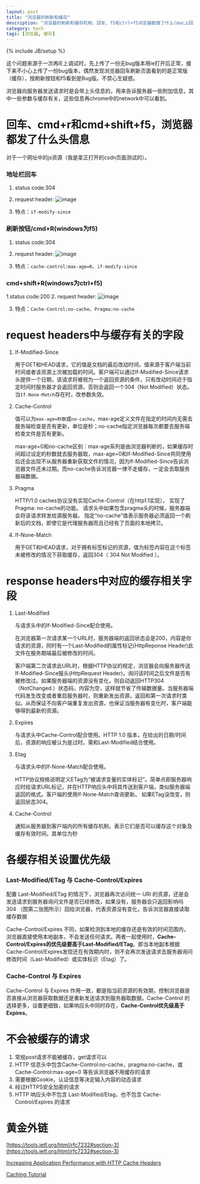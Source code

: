 ```yaml
---
layout: post
title: "浏览器的刷新和缓存"
description: "浏览器的刷新和缓存机制，回车、f5和ctrl+f5浏览器都做了什么(mac上回车、cmd+r和cmd+shift+f5)"
category: tech
tags: [浏览器, 缓存]
---
```

{% include JB/setup %}

这个问题来源于一次再IE上调试时，先上传了一份无bug版本用ie打开后正常，接下来不小心上传了一份bug版本，偶然发现浏览器回车刷新页面看到的是正常版（缓存），按刷新按钮和f5看到是Bug版。不禁心生疑惑。


浏览器向服务器发送请求时是会带上头信息的，用来告诉服务器一些附加信息，其中一些参数与缓存有关，这些信息再chrome中的network中可以看到。

# 回车、cmd+r和cmd+shift+f5，浏览器都发了什么头信息

对于一个网址中的js资源（我是拿正打开的csdn页面测试的）。

### 地址栏回车

1. status code:304

2. request header:
   ![image](https://echizen.github.io/assets/blog-img/blog2016030501.jpg)
 
3. 特点：`if-modify-since`

### 刷新按钮/cmd+R(windows为f5)

1. status code:304
2. request header:
 ![image](https://echizen.github.io/assets/blog-img/blog2016030502.jpg)
  
3. 特点：`cache-control:max-age=0`、`if-modify-since`

### cmd+shift+R(windows为ctrl+f5)

1.status code:200
2. request header:
   ![image](https://echizen.github.io/assets/blog-img/blog2016030503.jpg)
   
3. 特点：`Cache-Control:no-cache`、`Pragma:no-cache`


# request headers中与缓存有关的字段

1. If-Modified-Since

	用于GET和HEAD请求，它的值是文档的最后改动时间，值来源于客户端当前时间或者该资源上次被加载的时间。客户端可以通过If-Modified-Since请求头提供一个日期，该请求将被视为一个返回资源的条件，只有改动时间迟于指定时间时服务器才会返回资源，否则会返回一个304（Not Modified）状态。当`If-None-Match`存在时，改参数失效。
   

2. Cache-Control
	
	值可以为`max-age=秒数`或`no-cache`，max-age定义文件在指定的时间内无需去服务端检查是否有更新，单位是秒；no-cache指定浏览器每次都要去服务端检查文件是否有更新。
	
	max-age=0和no-cache区别：max-age系列是由浏览器判断的，如果缓存时间超过设定的秒数就去服务器取，max-age=0和If-Modified-Since共同使用后还会出现不从服务器重新获取文件的情况，因为If-Modified-Since告诉浏览器文件还未过期。而no-cache告诉浏览器一律不走缓存，一定会去取服务器端数据。
	
3. Pragma

   HTTP/1.0 caches协议没有实现Cache-Control（在http1.1实现）， 实现了 Pragma: no-cache的功能。 请求头中如果包含pragma头的时候，服务器端会将该请求转发给源服务器。 指定“no-cache”值表示服务器必须返回一个刷新后的文档，即使它是代理服务器而且已经有了页面的本地拷贝。

4. If-None-Match

	用于GET和HEAD请求，对于拥有标签标记的资源，值为标签内容在这个标签未被修改的情况下获取缓存，返回304（ 304 Not Modified ）。
	
# response headers中对应的缓存相关字段
	
	
1. Last-Modified

	与请求头中的If-Modified-Since配合使用。
	
	在浏览器第一次请求某一个URL时，服务器端的返回状态会是200，内容是你请求的资源，同时有一个Last-Modified的属性标记(HttpReponse Header)此文件在服务期端最后被修改的时间。


	客户端第二次请求此URL时，根据HTTP协议的规定，浏览器会向服务器传送If-Modified-Since报头(HttpRequest Header)，询问该时间之后文件是否有被修改过。如果服务器端的资源没有变化，则自动返回HTTP304（NotChanged.）状态码，内容为空，这样就节省了传输数据量。当服务器端代码发生改变或者重启服务器时，则重新发出资源，返回和第一次请求时类似。从而保证不向客户端重复发出资源，也保证当服务器有变化时，客户端能够得到最新的资源。
	
2. Expires
	
	与请求头中Cache-Control配合使用。HTTP 1.0 版本，在给出的日期/时间后，资源的响应被认为是过时。需和Last-Modified结合使用。

	
3. Etag

	与请求头中的If-None-Match配合使用。
	
	HTTP协议规格说明定义ETag为“被请求变量的实体标记”。简单点即服务器响应时给请求URL标记，并在HTTP响应头中将其传送到客户端，类似服务器端返回的格式。客户端的使用If-None-Match查询更新。
如果ETag没改变，则返回状态304。

4. Cache-Control	

	通知从服务器到客户端内的所有缓存机制，表示它们是否可以缓存这个对象及缓存有效时间。其单位为秒

# 各缓存相关设置优先级

### Last-Modified/ETag 与 Cache-Control/Expires

配置 Last-Modified/ETag 的情况下，浏览器再次访问统一 URI 的资源，还是会发送请求到服务器询问文件是否已经修改，如果没有，服务器会只返回影响吗 304 （图第二张图所示）回给浏览器，代表资源没有变化，告诉浏览器直接读取缓存数据

Cache-Control/Expires 不同，如果检测到本地的缓存还是有效的时间范围内，浏览器直接使用本地副本，不会发送任何请求。两者一起使用时，**Cache-Control/Expires的优先级要高于Last-Modified/ETag**。即当本地副本根据Cache-Control/Expires发现还在有效期内时，则不会再次发送请求去服务器询问修改时间（Last-Modified）或实体标识（Etag）了。

### Cache-Control 与 Expires

Cache-Control 与 Expires 作用一致，都是指当前资源的有效期，控制浏览器是否直接从浏览器获取数据还是重新发送请求到服务器取数据。Cache-Control 的选择更多，设置更细致，如果响应头中同时存在，**Cache-Control优先级高于 Expires**。

# 不会被缓存的请求

1. 常规post请求不能被缓存，get请求可以
2. HTTP 信息头中包含Cache-Control:no-cache，pragma:no-cache，或Cache-Control:max-age=0 等告诉浏览器不用缓存的请求
3. 需要根据Cookie，认证信息等决定输入内容的动态请求
4. 经过HTTPS安全加密的请求
5. HTTP 响应头中不包含 Last-Modified/Etag，也不包含 Cache-Control/Expires 的请求

# 黄金外链

[https://tools.ietf.org/html/rfc7232#section-3](https://tools.ietf.org/html/rfc7232#section-3)

[Increasing Application Performance with HTTP Cache Headers](https://devcenter.heroku.com/articles/increasing-application-performance-with-http-cache-headers)

[Caching Tutorial](https://www.mnot.net/cache_docs/)


